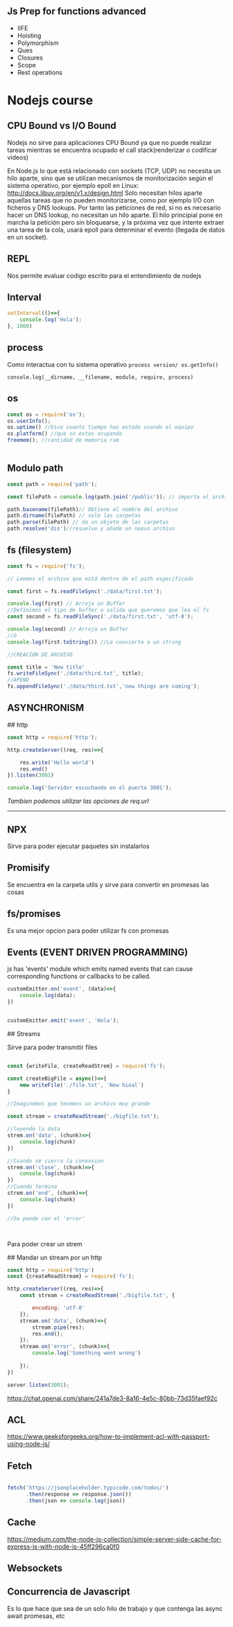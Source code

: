 ## Js Prep for functions advanced

* IIFE
* Hoisting
* Polymorphism
* Ques 
* Closures
* Scope
* Rest operations


# Nodejs course

## CPU Bound vs I/O Bound

Nodejs no sirve para aplicaciones CPU Bound ya que no puede realizar tareas mientras se encuentra ocupado el call stack(renderizar o codificar videos)

En Node.js lo que está relacionado con sockets (TCP, UDP) no necesita un hilo aparte, sino que se utilizan mecanismos de monitorización según el sistema operativo, por ejemplo epoll en Linux:
http://docs.libuv.org/en/v1.x/design.html
Solo necesitan hilos aparte aquellas tareas que no pueden monitorizarse, como por ejemplo I/O con ficheros y DNS lookups. Por tanto las peticiones de red, si no es necesario hacer un DNS lookup, 
no necesitan un hilo aparte. El hilo principial pone en marcha la petición pero sin bloquearse, y la próxima vez que intente extraer una tarea de la cola, usará epoll para determinar el evento 
(llegada de datos en un socket).

## REPL 

Nos permite evaluar codigo escrito para el entendimiento de nodejs

## Interval
```js
setInterval(()=>{
    console.log('Hola');
}, 1000)
```

## process

Como interactua con tu sistema operativo `process version/ os.getInfo()`

`console.log(__dirname, __filename, module, require, process)`

## os

```js
const os = require('os');
os.userInfo();
os.uptime() //Dice cuanto tiempo has estado usando el equipo
os.platform() //que so estas ocupando
freemem(); //cantidad de memoria ram
 
```


## Modulo path

```js
const path = require('path');

const filePath = console.log(path.join('/public')); // importa el archivo independientemente de el os y las rutas de el sistema operativo

path.basename(filePath)// Obtiene el nombre del archivo 
path.dirname(filePath) // solo las carpetas
path.parse(filePath) // da un objeto de las carpetas
path.resolve('dis')//resuelve y añade un nuevo archivo

```

## fs (filesystem)

```js
const fs = require('fs');

// Leemos el archivo que está dentro de el path especificado

const first = fs.readFileSync('./data/first.txt');

console.log(first) // Arroja un Buffer
//Definimos el tipo de buffer o salida que queremos que lea el fs
const second = fs.readFileSync('./data/first.txt', 'utf-8');

console.log(second) // Arroja un Buffer 
//ó
console.log(first.toString()) //Lo convierte a un string

//CREACION DE ARCHIVO

const title = 'New title'
fs.writeFileSync('./data/third.txt', title);
//APEND
fs.appendFileSync('./data/third.txt','new things are coming');

```

## ASYNCHRONISM

## http
```js
const http = require('http');

http.createServer((req, res)=>{

    res.write('Hello world')
    res.end()
}).listen(3001)

console.log('Servidor escuchando en el puerto 3001');
```

*Tambien podemos utilizar las opciones de req.url*

----------------------------------------------------------------

## NPX

Sirve para poder ejecutar paquetes sin instalarlos


## Promisify

Se encuentra en la carpeta utils y sirve para convertir en promesas las cosas

## fs/promises 

Es una mejor opcion para poder utilizar fs con promesas


## Events (EVENT DRIVEN PROGRAMMING)

js has 'events' module which emits named events that can cause corresponding functions or callbacks to be called.

```js
customEmitter.on('event', (data)=>{
    console.log(data);
})


customEmitter.emit('event', 'Hola');
```

## Streams

Sirve para poder transmitir files

```js

const {writeFile, createReadStrem} = require('fs');

const createBigFile = async()=>{
    new writeFile('./file.txt', 'New hioal')
} 

//Imaginemos que tenemos un archivo muy grande

const stream = createReadStream('./bigfile.txt');

//leyendo la data
strem.on('data', (chunk)=>{
    console.log(chunk)
})

//Cuando se cierra la conexxion
strem.on('close', (chunk)=>{
    console.log(chunk)
})
//Cuando termina
strem.on('end', (chunk)=>{
    console.log(chunk)
})

//Se puede con el 'error'




```

Para poder crear un strem

## Mandar un stream por un http

```js
const http = require('http')
const {createReadStream} = require('fs');

http.createServer((req, res)=>{
    const stream = createReadStream('./bigfile.txt', {

        encoding: 'utf-8'
    });
    stream.on('data', (chunk)=>{
        stream.pipe(res);
        res.end();
    });
    stream.on('error', (chunk)=>{
        console.log('Something went wrong')
        
    });
})

server.listen(3001); 

```
https://chat.openai.com/share/241a7de3-8a16-4e5c-80bb-73d35faef92c

## ACL 
https://www.geeksforgeeks.org/how-to-implement-acl-with-passport-using-node-js/

## Fetch

```js

fetch('https://jsonplaceholder.typicode.com/todos/')
      .then(response => response.json())
      .then(json => console.log(json))
```

## Cache
https://medium.com/the-node-js-collection/simple-server-side-cache-for-express-js-with-node-js-45ff296ca0f0

## Websockets
## Concurrencia de Javascript
Es lo que hace que sea de un solo hilo de trabajo y que contenga las async await promesas, etc
 
